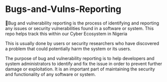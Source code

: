 # Bugs-and-Vulns-Reporting
🐞Bug and vulnerability reporting is the process of identifying and reporting any issues or security vulnerabilities found in a software or system. This repo helps track this within our Cyber Ecosystem in Nigeria

This is usually done by users or security researchers who have discovered a problem that could potentially harm the system or its users.

The purpose of bug and vulnerability reporting is to help developers and system administrators to identify and fix the issue in order to prevent further damage or exploitation. It is an important part of maintaining the security and functionality of any software or system.
